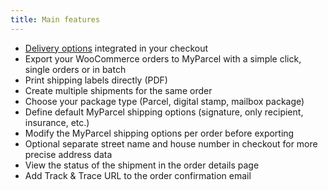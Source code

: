 ```yaml
---
title: Main features
---
```


* [Delivery options] integrated in your checkout
* Export your WooCommerce orders to MyParcel with a simple click, single orders or in batch
* Print shipping labels directly (PDF)
* Create multiple shipments for the same order
* Choose your package type (Parcel, digital stamp, mailbox package)
* Define default MyParcel shipping options (signature, only recipient, insurance, etc.)
* Modify the MyParcel shipping options per order before exporting
* Optional separate street name and house number in checkout for more precise address data
* View the status of the shipment in the order details page
* Add Track & Trace URL to the order confirmation email

[Delivery options]: https://github.com/myparcelnl/delivery-options
